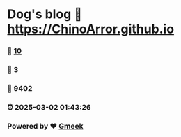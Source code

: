# Dog's blog :link: https://ChinoArror.github.io 
### :page_facing_up: [10](https://ChinoArror.github.io/tag.html) 
### :speech_balloon: 3 
### :hibiscus: 9402 
### :alarm_clock: 2025-03-02 01:43:26 
### Powered by :heart: [Gmeek](https://github.com/Meekdai/Gmeek)
